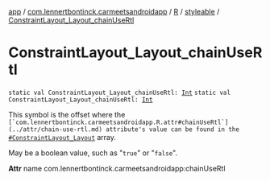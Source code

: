[app](../../../index.md) / [com.lennertbontinck.carmeetsandroidapp](../../index.md) / [R](../index.md) / [styleable](index.md) / [ConstraintLayout_Layout_chainUseRtl](./-constraint-layout_-layout_chain-use-rtl.md)

# ConstraintLayout_Layout_chainUseRtl

`static val ConstraintLayout_Layout_chainUseRtl: `[`Int`](https://kotlinlang.org/api/latest/jvm/stdlib/kotlin/-int/index.html)
`static val ConstraintLayout_Layout_chainUseRtl: `[`Int`](https://kotlinlang.org/api/latest/jvm/stdlib/kotlin/-int/index.html)

This symbol is the offset where the ``[`com.lennertbontinck.carmeetsandroidapp.R.attr#chainUseRtl`](../attr/chain-use-rtl.md) attribute's value can be found in the ``[`#ConstraintLayout_Layout`](-constraint-layout_-layout.md) array.

May be a boolean value, such as "`true`" or "`false`".

**Attr**
name com.lennertbontinck.carmeetsandroidapp:chainUseRtl

